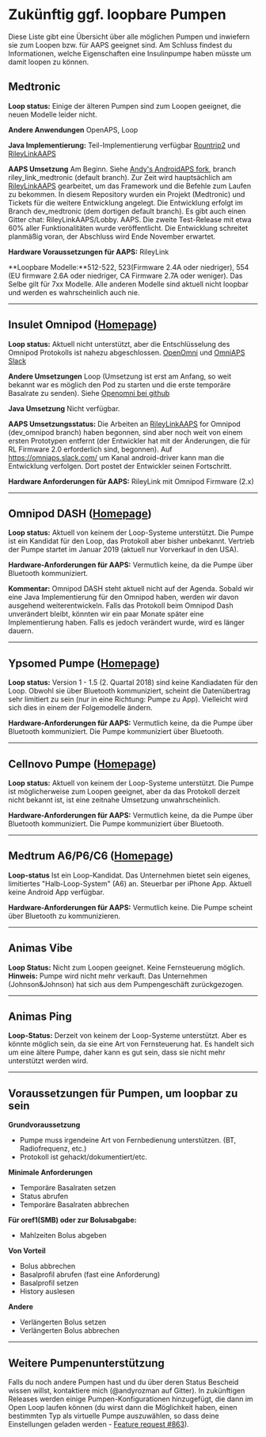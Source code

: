 # Zukünftig ggf. loopbare Pumpen

Diese Liste gibt eine Übersicht über alle möglichen Pumpen und inwiefern sie zum Loopen bzw. für AAPS geeignet sind. Am Schluss findest du Informationen, welche Eigenschaften eine Insulinpumpe haben müsste um damit loopen zu können.

## Medtronic

**Loop status:** Einige der älteren Pumpen sind zum Loopen geeignet, die neuen Modelle leider nicht.

**Andere Anwendungen** OpenAPS, Loop

**Java Implementierung:** Teil-Implementierung verfügbar [Rountrip2](https://github.com/TC2013/Roundtrip2) und [RileyLinkAAPS](https://github.com/andyrozman/RileyLinkAAPS)

**AAPS Umsetzung** Am Beginn. Siehe [Andy's AndroidAPS fork](https://github.com/andyrozman/AndroidAPS), branch riley_link_medtronic (default branch). Zur Zeit wird hauptsächlich am [RileyLinkAAPS](https://github.com/andyrozman/RileyLinkAAPS) gearbeitet, um das Framework und die Befehle zum Laufen zu bekommen. In diesem Repository wurden ein Projekt (Medtronic) und Tickets für die weitere Entwicklung angelegt. Die Entwicklung erfolgt im Branch dev_medtronic (dem dortigen default branch). Es gibt auch einen Gitter chat: RileyLinkAAPS/Lobby. AAPS. Die zweite Test-Release mit etwa 60% aller Funktionalitäten wurde veröffentlicht. Die Entwicklung schreitet planmäßig voran, der Abschluss wird Ende November erwartet.

**Hardware Voraussetzungen für AAPS:** RileyLink

**Loopbare Modelle:**512-522, 523(Firmware 2.4A oder niedriger), 554 (EU firmware 2.6A oder niedriger, CA Firmware 2.7A oder weniger). Das Selbe gilt für 7xx Modelle. Alle anderen Modelle sind aktuell nicht loopbar und werden es wahrscheinlich auch nie.

* * *

## Insulet Omnipod ([Homepage](https://www.myomnipod.com/en-gb/about/how-to-use))

**Loop status:** Aktuell nicht unterstützt, aber die Entschlüsselung des Omnipod Protokolls ist nahezu abgeschlossen. [OpenOmni](http://www.openomni.org/) und [OmniAPS Slack](https://omniaps.slack.com/)

**Andere Umsetzungen** Loop (Umsetzung ist erst am Anfang, so weit bekannt war es möglich den Pod zu starten und die erste temporäre Basalrate zu senden). Siehe [Openomni bei github](https://github.com/openaps/openomni)

**Java Umsetzung** Nicht verfügbar.

**AAPS Umsetzungsstatus:** Die Arbeiten an [RileyLinkAAPS](https://github.com/ktomy/RileyLinkAAPS) for Omnipod (dev_omnipod branch) haben begonnen, sind aber noch weit von einem ersten Prototypen entfernt (der Entwickler hat mit der Änderungen, die für RL Firmware 2.0 erforderlich sind, begonnen). Auf https://omniaps.slack.com/ um Kanal android-driver kann man die Entwicklung verfolgen. Dort postet der Entwickler seinen Fortschritt.

**Hardware Anforderungen für AAPS:** RileyLink mit Omnipod Firmware (2.x)

* * *

## Omnipod DASH ([Homepage](https://www.myomnipod.com/DASH_FAQs))

**Loop status:** Aktuell von keinem der Loop-Systeme unterstützt. Die Pumpe ist ein Kandidat für den Loop, das Protokoll aber bisher unbekannt. Vertrieb der Pumpe startet im Januar 2019 (aktuell nur Vorverkauf in den USA).

**Hardware-Anforderungen für AAPS:** Vermutlich keine, da die Pumpe über Bluetooth kommuniziert.

**Kommentar:** Omnipod DASH steht aktuell nicht auf der Agenda. Sobald wir eine Java Implementierung für den Omnipod haben, werden wir davon ausgehend weiterentwickeln. Falls das Protokoll beim Omnipod Dash unverändert bleibt, könnten wir ein paar Monate später eine Implementierung haben. Falls es jedoch verändert wurde, wird es länger dauern.

* * *

## Ypsomed Pumpe ([Homepage](https://www.ypsomed.com/en/diabetes-care-mylife.html))

**Loop status:** Version 1 - 1.5 (2. Quartal 2018) sind keine Kandiadaten für den Loop. Obwohl sie über Bluetooth kommuniziert, scheint die Datenübertrag sehr limitiert zu sein (nur in eine Richtung: Pumpe zu App). Vielleicht wird sich dies in einem der Folgemodelle ändern.

**Hardware-Anforderungen für AAPS:** Vermutlich keine, da die Pumpe über Bluetooth kommuniziert. Die Pumpe kommuniziert über Bluetooth.

* * *

## Cellnovo Pumpe ([Homepage](https://www.cellnovo.com/en/homepage))

**Loop status:** Aktuell von keinem der Loop-Systeme unterstützt. Die Pumpe ist möglicherweise zum Loopen geeignet, aber da das Protokoll derzeit nicht bekannt ist, ist eine zeitnahe Umsetzung unwahrscheinlich.

**Hardware-Anforderungen für AAPS:** Vermutlich keine, da die Pumpe über Bluetooth kommuniziert. Die Pumpe kommuniziert über Bluetooth.

* * *

## Medtrum A6/P6/C6 ([Homepage](http://www.medtrum.com/P6.html))

**Loop-status** Ist ein Loop-Kandidat. Das Unternehmen bietet sein eigenes, limitiertes "Halb-Loop-System" (A6) an. Steuerbar per iPhone App. Aktuell keine Android App verfügbar.

**Hardware-Anforderungen für AAPS:** Vermutlich keine. Die Pumpe scheint über Bluetooth zu kommunizieren.

* * *

## Animas Vibe

**Loop Status:** Nicht zum Loopen geeignet. Keine Fernsteuerung möglich. **Hinweis:** Pumpe wird nicht mehr verkauft. Das Unternehmen (Johnson&Johnson) hat sich aus dem Pumpengeschäft zurückgezogen.

* * *

## Animas Ping

**Loop-Status:** Derzeit von keinem der Loop-Systeme unterstützt. Aber es könnte möglich sein, da sie eine Art von Fernsteuerung hat. Es handelt sich um eine ältere Pumpe, daher kann es gut sein, dass sie nicht mehr unterstützt werden wird.

* * *

## Voraussetzungen für Pumpen, um loopbar zu sein

**Grundvoraussetzung**

- Pumpe muss irgendeine Art von Fernbedienung unterstützen. (BT, Radiofrequenz, etc.)
- Protokoll ist gehackt/dokumentiert/etc.

**Minimale Anforderungen**

- Temporäre Basalraten setzen
- Status abrufen
- Temporäre Basalraten abbrechen

**Für oref1(SMB) oder zur Bolusabgabe:**

- Mahlzeiten Bolus abgeben

**Von Vorteil**

- Bolus abbrechen
- Basalprofil abrufen (fast eine Anforderung)
- Basalprofil setzen
- History auslesen 

**Andere**

- Verlängerten Bolus setzen
- Verlängerten Bolus abbrechen

* * *

## Weitere Pumpenunterstützung

Falls du noch andere Pumpen hast und du über deren Status Bescheid wissen willst, kontaktiere mich (@andyrozman auf Gitter). In zukünftigen Releases werden einige Pumpen-Konfigurationen hinzugefügt, die dann im Open Loop laufen können (du wirst dann die Möglichkeit haben, einen bestimmten Typ als virtuelle Pumpe auszuwählen, so dass deine Einstellungen geladen werden - [Feature request #863](https://github.com/MilosKozak/AndroidAPS/issues/863)).
